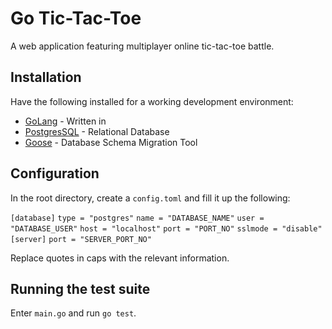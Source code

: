 # Go Tic-Tac-Toe

A web application featuring multiplayer online tic-tac-toe battle.

## Installation
Have the following installed for a working development environment:
* [GoLang](https://github.com/golang/go) - Written in
* [PostgresSQL](https://www.postgresql.org/) - Relational Database
* [Goose](https://github.com/pressly/goose) - Database Schema Migration Tool

## Configuration
In the root directory, create a `config.toml` and fill it up the following:

`[database]`
`type = "postgres"`
`name = "DATABASE_NAME"`
`user = "DATABASE_USER"`
`host = "localhost"`
`port = "PORT_NO"`
`sslmode = "disable"`
`[server]`
`port = "SERVER_PORT_NO"`


Replace quotes in caps with the relevant information.

## Running the test suite
Enter `main.go` and run `go test`. 


